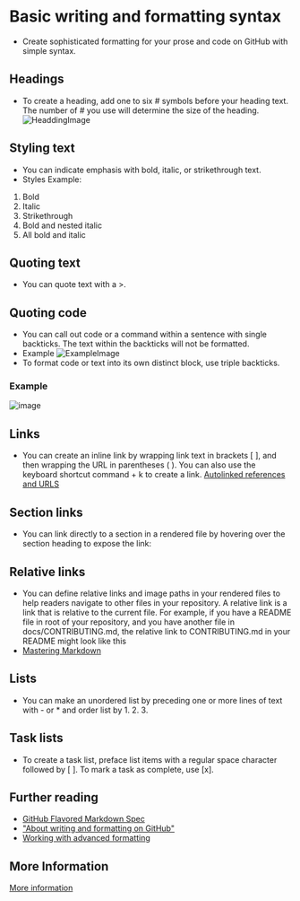 
# Basic writing and formatting syntax
* Create sophisticated formatting for your prose and code on GitHub with simple syntax.
## Headings
* To create a heading, add one to six # symbols before your heading text. The number of # you use will determine the size of the heading.
![HeaddingImage](https://docs.github.com/assets/images/help/writing/headings-rendered.png)
## Styling text 
* You can indicate emphasis with bold, italic, or strikethrough text.
* Styles Example:
1. Bold
2. Italic
3. Strikethrough
4. Bold and nested italic
5. All bold and italic 
## Quoting text
* You can quote text with a >.
## Quoting code
* You can call out code or a command within a sentence with single backticks. The text within the backticks will not be formatted.
* Example 
![ExampleImage](https://docs.github.com/assets/images/help/writing/inline-code-rendered.png)
* To format code or text into its own distinct block, use triple backticks.
### Example 
![image](https://docs.github.com/assets/images/help/writing/code-block-rendered.png)
## Links
* You can create an inline link by wrapping link text in brackets [ ], and then wrapping the URL in parentheses ( ). You can also use the keyboard shortcut command + k to create a link.
[Autolinked references and URLS](https://docs.github.com/en/github/writing-on-github/autolinked-references-and-urls)
## Section links
* You can link directly to a section in a rendered file by hovering over the section heading to expose the link:
## Relative links
* You can define relative links and image paths in your rendered files to help readers navigate to other files in your repository.
A relative link is a link that is relative to the current file. For example, if you have a README file in root of your repository, and you have another file in docs/CONTRIBUTING.md, the relative link to CONTRIBUTING.md in your README might look like this
* [Mastering Markdown](https://guides.github.com/features/mastering-markdown/)
## Lists
* You can make an unordered list by preceding one or more lines of text with - or * and order list by 1. 2. 3. 
## Task lists
* To create a task list, preface list items with a regular space character followed by [ ]. To mark a task as complete, use [x].
## Further reading
* [GitHub Flavored Markdown Spec](https://github.github.com/gfm/)
* ["About writing and formatting on GitHub"](https://docs.github.com/en/github/writing-on-github/about-writing-and-formatting-on-github)
* [Working with advanced formatting](https://docs.github.com/en/github/writing-on-github/working-with-advanced-formatting)

## More Information 
[More information](Moreinformation.md)
